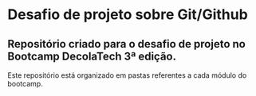 # Desafio de projeto sobre Git/Github

## Repositório criado para o desafio de projeto no Bootcamp DecolaTech 3ª edição.

Este repositório está organizado em pastas referentes a cada módulo do bootcamp.
